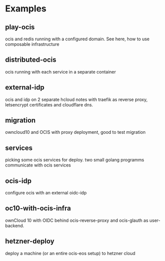 # Examples

## play-ocis
ocis and redis running with a configured domain. See here, how to use composable infrastructure

## distributed-ocis
ocis running with each service in a separate container

## external-idp
ocis and idp on 2 separate hcloud notes with traefik as reverse proxy, letsencrypt certificates and cloudflare dns.

## migration
owncloud10 and OCIS with proxy deployment, good to test migration

## services
picking some ocis services for deploy. two small golang programms communicate with ocis services

## ocis-idp
configure ocis with an external oidc-idp

## oc10-with-ocis-infra
ownCloud 10 with OIDC behind ocis-reverse-proxy and ocis-glauth as user-backend.

## hetzner-deploy
deploy a machine (or an entire ocis-eos setup) to hetzner cloud
